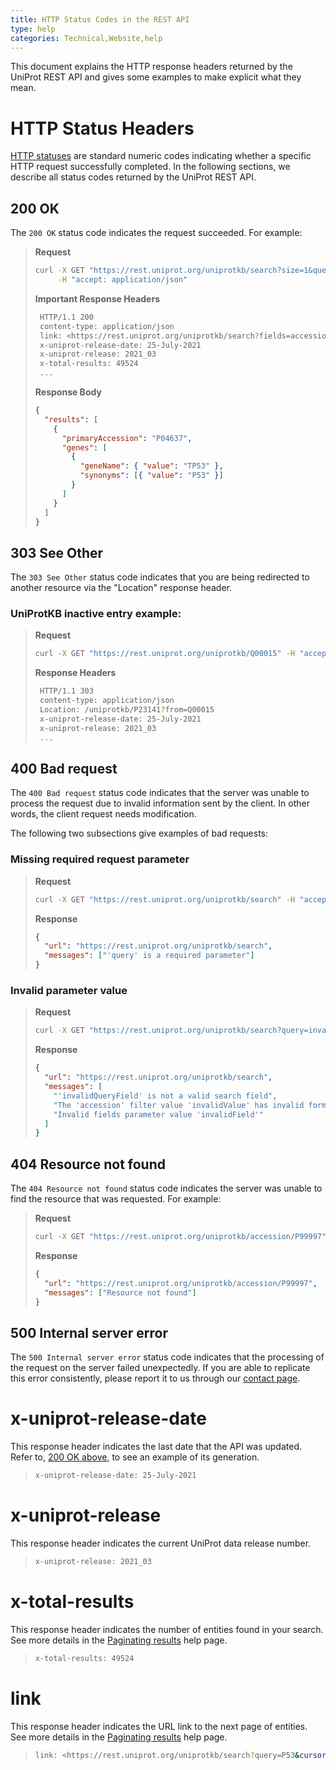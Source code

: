 ```yaml
---
title: HTTP Status Codes in the REST API
type: help
categories: Technical,Website,help
---
```


This document explains the HTTP response headers returned by the UniProt REST API
and gives some examples to make explicit what they mean.

# HTTP Status Headers

[HTTP statuses](https://httpstatuses.com/) are standard numeric codes indicating whether a specific HTTP request successfully
completed. In the following sections, we describe all status codes returned by the UniProt REST API.

## 200 OK

The `200 OK` status code indicates the request succeeded. For example:

> **Request**
>
> ```bash
> curl -X GET "https://rest.uniprot.org/uniprotkb/search?size=1&query=P53&fields=accession%2Cgene_names" \
>      -H "accept: application/json"
> ```
>
> **Important Response Headers**
>
> ```bash
>  HTTP/1.1 200
>  content-type: application/json
>  link: <https://rest.uniprot.org/uniprotkb/search?fields=accession,gene_names&query=P53&cursor=82giuzutyxve1mc8va46o7i2jq3r7fb5tf&size=1>; rel="next"
>  x-uniprot-release-date: 25-July-2021
>  x-uniprot-release: 2021_03
>  x-total-results: 49524
>  ...
> ```
>
> **Response Body**
>
> ```json
> {
>   "results": [
>     {
>       "primaryAccession": "P04637",
>       "genes": [
>         {
>           "geneName": { "value": "TP53" },
>           "synonyms": [{ "value": "P53" }]
>         }
>       ]
>     }
>   ]
> }
> ```

## 303 See Other

The `303 See Other` status code indicates that you are being redirected to another resource via the "Location" response
header.

### UniProtKB inactive entry example:

> **Request**
>
> ```bash
> curl -X GET "https://rest.uniprot.org/uniprotkb/Q00015" -H "accept: application/json"
> ```
>
> **Response Headers**
>
> ```bash
>  HTTP/1.1 303
>  content-type: application/json
>  Location: /uniprotkb/P23141?from=Q00015
>  x-uniprot-release-date: 25-July-2021
>  x-uniprot-release: 2021_03
>  ...
> ```

## 400 Bad request

The `400 Bad request` status code indicates that the server was unable to process the request due to invalid information
sent by the client. In other words, the client request needs modification.

The following two subsections give examples of bad requests:

### Missing required request parameter

> **Request**
>
> ```bash
> curl -X GET "https://rest.uniprot.org/uniprotkb/search" -H "accept: application/json"
> ```
>
> **Response**
>
> ```json
> {
>   "url": "https://rest.uniprot.org/uniprotkb/search",
>   "messages": ["'query' is a required parameter"]
> }
> ```

### Invalid parameter value

> **Request**
>
> ```bash
> curl -X GET "https://rest.uniprot.org/uniprotkb/search?query=invalidQueryField%3Avalue+AND+accession%3AinvalidValue&fields=invalidField" -H "accept: application/json"
> ```
>
> **Response**
>
> ```json
> {
>   "url": "https://rest.uniprot.org/uniprotkb/search",
>   "messages": [
>     "'invalidQueryField' is not a valid search field",
>     "The 'accession' filter value 'invalidValue' has invalid format. It should be a valid UniProtKB accession",
>     "Invalid fields parameter value 'invalidField'"
>   ]
> }
> ```

## 404 Resource not found

The `404 Resource not found` status code indicates the server was unable to find the resource that was requested. For
example:

> **Request**
>
> ```bash
> curl -X GET "https://rest.uniprot.org/uniprotkb/accession/P99997" -H "accept: application/json"
> ```
>
> **Response**
>
> ```json
> {
>   "url": "https://rest.uniprot.org/uniprotkb/accession/P99997",
>   "messages": ["Resource not found"]
> }
> ```

## 500 Internal server error

The `500 Internal server error` status code indicates that the processing of the request on the server failed unexpectedly.
If you are able to replicate this error consistently, please report it to us through our [contact page](https://www.uniprot.org/contact).

# x-uniprot-release-date

This response header indicates the last date that the API was updated. Refer to, [200 OK above](#200-ok), to see an example
of its generation.

> ```bash
> x-uniprot-release-date: 25-July-2021
> ```

# x-uniprot-release

This response header indicates the current UniProt data release number.

> ```bash
> x-uniprot-release: 2021_03
> ```

# x-total-results

This response header indicates the number of entities found in your search. See more details in the [Paginating results](https://www.uniprot.org/help/pagination)
help page.

> ```bash
> x-total-results: 49524
> ```

# link

This response header indicates the URL link to the next page of entities. See more details in the [Paginating results](https://www.uniprot.org/help/pagination)
help page.

> ```bash
> link: <https://rest.uniprot.org/uniprotkb/search?query=P53&cursor=1mkycb2xwxbou9vfxnpy5g9gjf6k5i9fxg6s&size=25>; rel="next"
> ```
